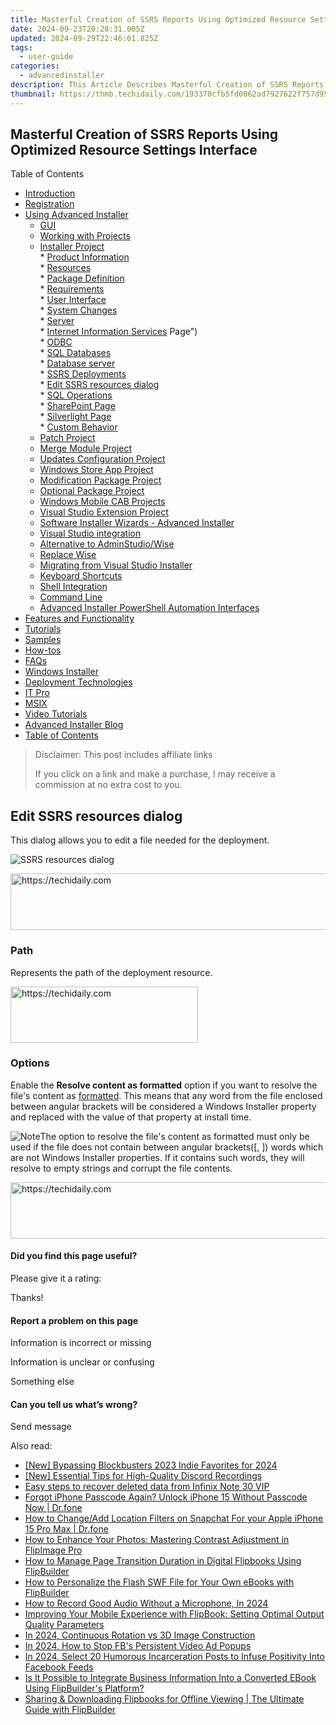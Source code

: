 ```yaml
---
title: Masterful Creation of SSRS Reports Using Optimized Resource Settings Interface
date: 2024-09-23T20:28:31.005Z
updated: 2024-09-29T22:46:01.825Z
tags:
  - user-guide
categories:
  - advancedinstaller
description: This Article Describes Masterful Creation of SSRS Reports Using Optimized Resource Settings Interface
thumbnail: https://thmb.techidaily.com/193370cfb5fd0062ad7927622f757d95e1534f19599b794b5d420052ed1a0476.jpg
---
```


## Masterful Creation of SSRS Reports Using Optimized Resource Settings Interface

Table of Contents

* [Introduction](https://tools.techidaily.com/advancedinstaller/products/)
* [Registration](https://tools.techidaily.com/advancedinstaller/products/)
* [Using Advanced Installer](https://tools.techidaily.com/advancedinstaller/products/)  
   * [GUI](https://tools.techidaily.com/advancedinstaller/products/)  
   * [Working with Projects](https://tools.techidaily.com/advancedinstaller/products/)  
   * [Installer Project](https://tools.techidaily.com/advancedinstaller/products/)  
         * [Product Information](https://tools.techidaily.com/advancedinstaller/products/)  
         * [Resources](https://tools.techidaily.com/advancedinstaller/products/)  
         * [Package Definition](https://tools.techidaily.com/advancedinstaller/products/)  
         * [Requirements](https://tools.techidaily.com/advancedinstaller/products/)  
         * [User Interface](https://tools.techidaily.com/advancedinstaller/products/)  
         * [System Changes](https://tools.techidaily.com/advancedinstaller/products/)  
         * [Server](https://tools.techidaily.com/advancedinstaller/products/)  
                  * [Internet Information Services](https://tools.techidaily.com/advancedinstaller/products/) Page")  
                  * [ODBC](https://tools.techidaily.com/advancedinstaller/products/)  
                  * [SQL Databases](https://tools.techidaily.com/advancedinstaller/products/)  
                              * [Database server](https://tools.techidaily.com/advancedinstaller/products/)  
                              * [SSRS Deployments](https://tools.techidaily.com/advancedinstaller/products/)  
                                             * [Edit SSRS resources dialog](https://tools.techidaily.com/advancedinstaller/products/)  
                              * [SQL Operations](https://tools.techidaily.com/advancedinstaller/products/)  
                  * [SharePoint Page](https://tools.techidaily.com/advancedinstaller/products/)  
                  * [Silverlight Page](https://tools.techidaily.com/advancedinstaller/products/)  
         * [Custom Behavior](https://tools.techidaily.com/advancedinstaller/products/)  
   * [Patch Project](https://tools.techidaily.com/advancedinstaller/products/)  
   * [Merge Module Project](https://tools.techidaily.com/advancedinstaller/products/)  
   * [Updates Configuration Project](https://tools.techidaily.com/advancedinstaller/products/)  
   * [Windows Store App Project](https://tools.techidaily.com/advancedinstaller/products/)  
   * [Modification Package Project](https://tools.techidaily.com/advancedinstaller/products/)  
   * [Optional Package Project](https://tools.techidaily.com/advancedinstaller/products/)  
   * [Windows Mobile CAB Projects](https://tools.techidaily.com/advancedinstaller/products/)  
   * [Visual Studio Extension Project](https://tools.techidaily.com/advancedinstaller/products/)  
   * [Software Installer Wizards - Advanced Installer](https://tools.techidaily.com/advancedinstaller/products/)  
   * [Visual Studio integration](https://tools.techidaily.com/advancedinstaller/products/)  
   * [Alternative to AdminStudio/Wise](https://tools.techidaily.com/advancedinstaller/products/)  
   * [Replace Wise](https://tools.techidaily.com/advancedinstaller/products/)  
   * [Migrating from Visual Studio Installer](https://tools.techidaily.com/advancedinstaller/products/)  
   * [Keyboard Shortcuts](https://tools.techidaily.com/advancedinstaller/products/)  
   * [Shell Integration](https://tools.techidaily.com/advancedinstaller/products/)  
   * [Command Line](https://tools.techidaily.com/advancedinstaller/products/)  
   * [Advanced Installer PowerShell Automation Interfaces](https://tools.techidaily.com/advancedinstaller/products/)
* [Features and Functionality](https://tools.techidaily.com/advancedinstaller/products/)
* [Tutorials](https://tools.techidaily.com/advancedinstaller/products/)
* [Samples](https://tools.techidaily.com/advancedinstaller/products/)
* [How-tos](https://tools.techidaily.com/advancedinstaller/products/)
* [FAQs](https://tools.techidaily.com/advancedinstaller/products/)
* [Windows Installer](https://tools.techidaily.com/advancedinstaller/products/)
* [Deployment Technologies](https://tools.techidaily.com/advancedinstaller/products/)
* [IT Pro](https://tools.techidaily.com/advancedinstaller/products/)
* [MSIX](https://tools.techidaily.com/advancedinstaller/products/)
* [Video Tutorials](https://tools.techidaily.com/advancedinstaller/products/)
* [Advanced Installer Blog](https://tools.techidaily.com/advancedinstaller/products/)
* [Table of Contents](https://tools.techidaily.com/advancedinstaller/products/)

>  Disclaimer: This post includes affiliate links
>
>  If you click on a link and make a purchase, I may receive a commission at no extra cost to you.
>

## Edit SSRS resources dialog

 This dialog allows you to edit a file needed for the deployment. 

![SSRS resources dialog](https://cdn.advancedinstaller.com/img/dialog/ssrs-dialog.png "SSRS resources dialog")  

<!-- affiliate ads begin -->
<a href="https://appsumo.8odi.net/c/5597632/2044585/7443" target="_top" id="2044585">
  <img src="//a.impactradius-go.com/display-ad/7443-2044585" border="0" alt="https://techidaily.com" width="728" height="90"/>
</a>
<img height="0" width="0" src="https://appsumo.8odi.net/i/5597632/2044585/7443" style="position:absolute;visibility:hidden;" border="0" />
<!-- affiliate ads end -->

### Path

Represents the path of the deployment resource.

<!-- affiliate ads begin -->
<a href="https://aligracehair.sjv.io/c/5597632/1883998/19272" target="_top" id="1883998">
  <img src="//a.impactradius-go.com/display-ad/19272-1883998" border="0" alt="https://techidaily.com" width="300" height="90"/>
</a>
<img height="0" width="0" src="https://aligracehair.sjv.io/i/5597632/1883998/19272" style="position:absolute;visibility:hidden;" border="0" />
<!-- affiliate ads end -->

### Options

Enable the **Resolve content as formatted** option if you want to resolve the file's content as [formatted](https://tools.techidaily.com/advancedinstaller/products/). This means that any word from the file enclosed between angular brackets will be considered a Windows Installer property and replaced with the value of that property at install time.

![Note](https://cdn.advancedinstaller.com/svg/common/IconMessageNote.svg)The option to resolve the file's content as formatted must only be used if the file does not contain between angular brackets(\[, \]) words which are not Windows Installer properties. If it contains such words, they will resolve to empty strings and corrupt the file contents.

<!-- affiliate ads begin -->
<a href="https://appsumo.8odi.net/c/5597632/2037351/7443" target="_top" id="2037351">
  <img src="//a.impactradius-go.com/display-ad/7443-2037351" border="0" alt="https://techidaily.com" width="728" height="90"/>
</a>
<img height="0" width="0" src="https://appsumo.8odi.net/i/5597632/2037351/7443" style="position:absolute;visibility:hidden;" border="0" />
<!-- affiliate ads end -->

#### Did you find this page useful?

Please give it a rating:

 Thanks!

#### Report a problem on this page

Information is incorrect or missing

Information is unclear or confusing

Something else

#### Can you tell us what’s wrong?

Send message

<ins class="adsbygoogle"
     style="display:block"
     data-ad-format="autorelaxed"
     data-ad-client="ca-pub-7571918770474297"
     data-ad-slot="1223367746"></ins>

<ins class="adsbygoogle"
     style="display:block"
     data-ad-client="ca-pub-7571918770474297"
     data-ad-slot="8358498916"
     data-ad-format="auto"
     data-full-width-responsive="true"></ins>

<span class="atpl-alsoreadstyle">Also read:</span>
<div><ul>
<li><a href="https://facebook-video-share.techidaily.com/new-bypassing-blockbusters-2023-indie-favorites-for-2024/"><u>[New] Bypassing Blockbusters 2023 Indie Favorites for 2024</u></a></li>
<li><a href="https://video-screen-grab.techidaily.com/new-essential-tips-for-high-quality-discord-recordings/"><u>[New] Essential Tips for High-Quality Discord Recordings</u></a></li>
<li><a href="https://phone-solutions.techidaily.com/easy-steps-to-recover-deleted-data-from-infinix-note-30-vip-by-fonelab-android-recover-data/"><u>Easy steps to recover deleted data from Infinix Note 30 VIP</u></a></li>
<li><a href="https://iphone-unlock.techidaily.com/forgot-iphone-passcode-again-unlock-iphone-15-without-passcode-now-drfone-by-drfone-ios/"><u>Forgot iPhone Passcode Again? Unlock iPhone 15 Without Passcode Now | Dr.fone</u></a></li>
<li><a href="https://location-social.techidaily.com/how-to-changeadd-location-filters-on-snapchat-for-your-apple-iphone-15-pro-max-drfone-by-drfone-virtual-ios/"><u>How to Change/Add Location Filters on Snapchat For your Apple iPhone 15 Pro Max | Dr.fone</u></a></li>
<li><a href="https://fox-where.techidaily.com/how-to-enhance-your-photos-mastering-contrast-adjustment-in-flipimage-pro/"><u>How to Enhance Your Photos: Mastering Contrast Adjustment in FlipImage Pro</u></a></li>
<li><a href="https://fox-where.techidaily.com/how-to-manage-page-transition-duration-in-digital-flipbooks-using-flipbuilder/"><u>How to Manage Page Transition Duration in Digital Flipbooks Using FlipBuilder</u></a></li>
<li><a href="https://fox-where.techidaily.com/how-to-personalize-the-flash-swf-file-for-your-own-ebooks-with-flipbuilder/"><u>How to Personalize the Flash SWF File for Your Own eBooks with FlipBuilder</u></a></li>
<li><a href="https://youtube-tips.techidaily.com/o-record-good-audio-without-a-microphone-in-2024/"><u>How to Record Good Audio Without a Microphone, In 2024</u></a></li>
<li><a href="https://fox-where.techidaily.com/improving-your-mobile-experience-with-flipbook-setting-optimal-output-quality-parameters/"><u>Improving Your Mobile Experience with FlipBook: Setting Optimal Output Quality Parameters</u></a></li>
<li><a href="https://fox-http.techidaily.com/in-2024-continuous-rotation-vs-3d-image-construction/"><u>In 2024, Continuous Rotation vs 3D Image Construction</u></a></li>
<li><a href="https://facebook-video-content.techidaily.com/in-2024-how-to-stop-fbs-persistent-video-ad-popups/"><u>In 2024, How to Stop FB's Persistent Video Ad Popups</u></a></li>
<li><a href="https://facebook-clips.techidaily.com/in-2024-select-20-humorous-incarceration-posts-to-infuse-positivity-into-facebook-feeds/"><u>In 2024, Select 20 Humorous Incarceration Posts to Infuse Positivity Into Facebook Feeds</u></a></li>
<li><a href="https://fox-where.techidaily.com/is-it-possible-to-integrate-business-information-into-a-converted-ebook-using-flipbuilders-platform/"><u>Is It Possible to Integrate Business Information Into a Converted EBook Using FlipBuilder's Platform?</u></a></li>
<li><a href="https://fox-where.techidaily.com/sharing-and-downloading-flipbooks-for-offline-viewing-the-ultimate-guide-with-flipbuilder/"><u>Sharing & Downloading Flipbooks for Offline Viewing | The Ultimate Guide with FlipBuilder</u></a></li>
</ul></div>

